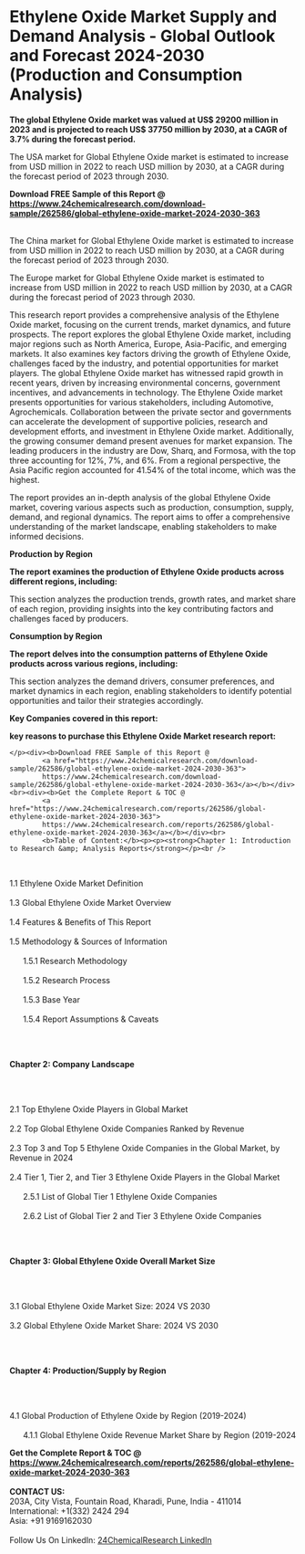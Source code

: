 <h1>Ethylene Oxide Market Supply and Demand Analysis - Global Outlook and Forecast 2024-2030 (Production and Consumption Analysis)</h1><p><strong>The global Ethylene Oxide market was valued at US$ 29200 million in 2023 and is projected to reach US$ 37750 million by 2030, at a CAGR of 3.7% during the forecast period. </strong></p><p>
</p><p>The USA market for Global Ethylene Oxide market is estimated to increase from USD million in 2022 to reach USD million by 2030, at a CAGR during the forecast period of 2023 through 2030.</p><div><b>Download FREE Sample of this Report @ 
            <a href="https://www.24chemicalresearch.com/download-sample/262586/global-ethylene-oxide-market-2024-2030-363">
            https://www.24chemicalresearch.com/download-sample/262586/global-ethylene-oxide-market-2024-2030-363</a></b></div><br><p>
</p><p>The China market for Global Ethylene Oxide market is estimated to increase from USD million in 2022 to reach USD million by 2030, at a CAGR during the forecast period of 2023 through 2030.</p><p>
</p><p>The Europe market for Global Ethylene Oxide market is estimated to increase from USD million in 2022 to reach USD million by 2030, at a CAGR during the forecast period of 2023 through 2030.</p><p>
</p><p>This research report provides a comprehensive analysis of the Ethylene Oxide market, focusing on the current trends, market dynamics, and future prospects. The report explores the global Ethylene Oxide market, including major regions such as North America, Europe, Asia-Pacific, and emerging markets. It also examines key factors driving the growth of Ethylene Oxide, challenges faced by the industry, and potential opportunities for market players. The global Ethylene Oxide market has witnessed rapid growth in recent years, driven by increasing environmental concerns, government incentives, and advancements in technology. The Ethylene Oxide market presents opportunities for various stakeholders, including Automotive, Agrochemicals. Collaboration between the private sector and governments can accelerate the development of supportive policies, research and development efforts, and investment in Ethylene Oxide market. Additionally, the growing consumer demand present avenues for market expansion. The leading producers in the industry are Dow, Sharq, and Formosa, with the top three accounting for 12%, 7%, and 6%. From a regional perspective, the Asia Pacific region accounted for 41.54% of the total income, which was the highest.</p><p>
</p><p>The report provides an in-depth analysis of the global Ethylene Oxide market, covering various aspects such as production, consumption, supply, demand, and regional dynamics. The report aims to offer a comprehensive understanding of the market landscape, enabling stakeholders to make informed decisions.</p><p>
</p><p><strong>Production by Region</strong></p><p>
</p><p><strong>The report examines the production of Ethylene Oxide products across different regions, including:</strong></p><p>
</p><p>
</p><p>This section analyzes the production trends, growth rates, and market share of each region, providing insights into the key contributing factors and challenges faced by producers.</p><p>
</p><p><strong>Consumption by Region</strong></p><p>
</p><p><strong>The report delves into the consumption patterns of Ethylene Oxide products across various regions, including:</strong></p><p>
</p><p>
</p><p>This section analyzes the demand drivers, consumer preferences, and market dynamics in each region, enabling stakeholders to identify potential opportunities and tailor their strategies accordingly.</p><p>
<strong>Key Companies covered in this report:</strong></p><p>
</p><p>
</p><p><strong>key reasons to purchase this Ethylene Oxide Market research report:</strong></p><p>

	</p><div><b>Download FREE Sample of this Report @ 
            <a href="https://www.24chemicalresearch.com/download-sample/262586/global-ethylene-oxide-market-2024-2030-363">
            https://www.24chemicalresearch.com/download-sample/262586/global-ethylene-oxide-market-2024-2030-363</a></b></div><br><div><b>Get the Complete Report & TOC @ 
            <a href="https://www.24chemicalresearch.com/reports/262586/global-ethylene-oxide-market-2024-2030-363">
            https://www.24chemicalresearch.com/reports/262586/global-ethylene-oxide-market-2024-2030-363</a></b></div><br>
            <b>Table of Content:</b><p><p><strong>Chapter 1: Introduction to Research &amp; Analysis Reports</strong></p><br />
<br />
<p>1.1 Ethylene Oxide Market Definition<br /><br />
1.3 Global Ethylene Oxide Market Overview<br /><br />
1.4 Features &amp; Benefits of This Report<br /><br />
1.5 Methodology &amp; Sources of Information<br /><br />
&nbsp;&nbsp;&nbsp;&nbsp;&nbsp; 1.5.1 Research Methodology<br /><br />
&nbsp;&nbsp;&nbsp;&nbsp;&nbsp; 1.5.2 Research Process<br /><br />
&nbsp;&nbsp;&nbsp;&nbsp;&nbsp; 1.5.3 Base Year<br /><br />
&nbsp;&nbsp;&nbsp;&nbsp;&nbsp; 1.5.4 Report Assumptions &amp; Caveats</p><br />
<br />
<p><strong>Chapter 2: Company Landscape</strong></p><br />
<br />
<p>2.1 Top Ethylene Oxide Players in Global Market<br /><br />
2.2 Top Global Ethylene Oxide Companies Ranked by Revenue<br /><br />
2.3 Top 3 and Top 5 Ethylene Oxide Companies in the Global Market, by Revenue in 2024<br /><br />
2.4 Tier 1, Tier 2, and Tier 3 Ethylene Oxide Players in the Global Market<br /><br />
&nbsp;&nbsp;&nbsp;&nbsp;&nbsp; 2.5.1 List of Global Tier 1 Ethylene Oxide Companies<br /><br />
&nbsp;&nbsp;&nbsp;&nbsp;&nbsp; 2.6.2 List of Global Tier 2 and Tier 3 Ethylene Oxide Companies</p><br />
<br />
<p><strong>Chapter 3: Global Ethylene Oxide Overall Market Size</strong></p><br />
<br />
<p>3.1 Global Ethylene Oxide Market Size: 2024 VS 2030<br /><br />
3.2 Global Ethylene Oxide Market Share: 2024 VS 2030</p><br />
<br />
<p><strong>Chapter 4: Production/Supply by Region</strong></p><br />
<br />
<p>4.1 Global Production of Ethylene Oxide by Region (2019-2024)<br /><br />
&nbsp;&nbsp;&nbsp;&nbsp;&nbsp; 4.1.1 Global Ethylene Oxide Revenue Market Share by Region (2019-2024</p><div><b>Get the Complete Report & TOC @ 
            <a href="https://www.24chemicalresearch.com/reports/262586/global-ethylene-oxide-market-2024-2030-363">
            https://www.24chemicalresearch.com/reports/262586/global-ethylene-oxide-market-2024-2030-363</a></b></div><br><b>CONTACT US:</b><br>
            203A, City Vista, Fountain Road, Kharadi, Pune, India - 411014<br>
            International: +1(332) 2424 294<br>
            Asia: +91 9169162030 <br><br>
            Follow Us On LinkedIn: <a href="https://www.linkedin.com/company/24chemicalresearch/">24ChemicalResearch LinkedIn</a>